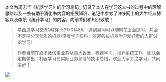 本文为周志华《机器学习》的学习笔记，记录了本人在学习这本书的过程中的理解思路以及一些有助于消化书内容的拓展知识，笔记中参考了许多网上的大牛经典博客以及李航《统计学习》的内容，向前辈们和知识致敬！

> 啃西瓜学习交流QQ群: 531701485， 遇到疑问可以随时在上面提问，并会不定期分享优质的机器/深度学习资料，欢迎各位机器学习爱好者的入群讨论学习!



> 作者目前在腾讯微信事业群从事大数据、机器学习、推荐系统工作，团队会定期输出：机器学习在实际业务领域的技术总结，欢迎大家关注学习，共同进步！

![](https://ftp.bmp.ovh/imgs/2021/07/022f98f41a401e3a.jpeg)